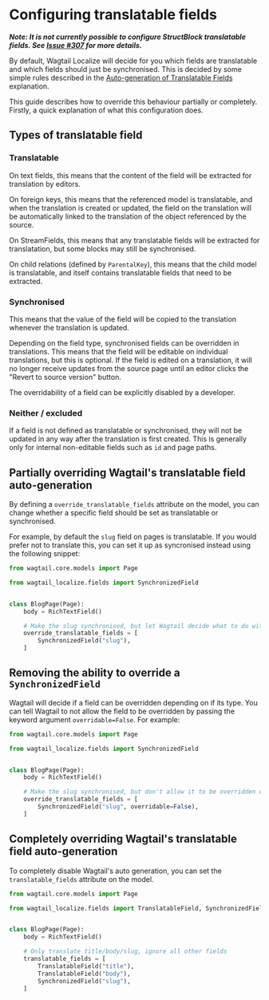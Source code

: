 # Configuring translatable fields

  ***Note:
  It is not currently possible to configure StructBlock translatable fields. See [Issue #307](https://github.com/wagtail/wagtail-localize/issues/307) for more details.***

By default, Wagtail Localize will decide for you which fields are translatable and which fields should just be synchronised.
This is decided by some simple rules described in the [Auto-generation of Translatable Fields](/concept/translatable-fields-autogen)
explanation.

This guide describes how to override this behaviour partially or completely. Firstly, a quick explanation of what this configuration
does.

## Types of translatable field

### Translatable

On text fields, this means that the content of the field will be extracted for translation by editors.

On foreign keys, this means that the referenced model is translatable, and when the translation is created or updated,
the field on the translation will be automatically linked to the translation of the object referenced by the source.

On StreamFields, this means that any translatable fields will be extracted for translatation, but some blocks may still
be synchronised.

On child relations (defined by `ParentalKey`), this means that the child model is translatable, and itself contains
translatable fields that need to be extracted.

### Synchronised

This means that the value of the field will be copied to the translation whenever the translation is updated.

Depending on the field type, synchronised fields can be overridden in translations. This means that the field will
be editable on individual translations, but this is optional. If the field is edited on a translation, it will no
longer receive updates from the source page until an editor clicks the "Revert to source version" button.

The overridability of a field can be explicitly disabled by a developer.

### Neither / excluded

If a field is not defined as translatable or synchronised, they will not be updated in any way after the translation is first
created. This is generally only for internal non-editable fields such as `id` and page paths.

## Partially overriding Wagtail's translatable field auto-generation

By defining a `override_translatable_fields` attribute on the model, you can change whether a specific field should
be set as translatable or synchronised.

For example, by default the `slug` field on pages is translatable. If you would prefer not to translate this, you can
set it up as syncronised instead using the following snippet:

```python
from wagtail.core.models import Page

from wagtail_localize.fields import SynchronizedField


class BlogPage(Page):
    body = RichTextField()

    # Make the slug synchronised, but let Wagtail decide what to do with title/body
    override_translatable_fields = [
        SynchronizedField("slug"),
    ]
```

## Removing the ability to override a `SynchronizedField`

Wagtail will decide if a field can be overridden depending on if its type.
You can tell Wagtail to not allow the field to be overridden by passing the keyword argument `overridable=False`.
For example:

```python
from wagtail.core.models import Page

from wagtail_localize.fields import SynchronizedField


class BlogPage(Page):
    body = RichTextField()

    # Make the slug synchronised, but don't allow it to be overridden on translations
    override_translatable_fields = [
        SynchronizedField("slug", overridable=False),
    ]
```

## Completely overriding Wagtail's translatable field auto-generation

To completely disable Wagtail's auto generation, you can set the `translatable_fields` attribute on the model.

```python
from wagtail.core.models import Page

from wagtail_localize.fields import TranslatableField, SynchronizedField


class BlogPage(Page):
    body = RichTextField()

    # Only translate title/body/slug, ignore all other fields
    translatable_fields = [
        TranslatableField("title"),
        TranslatableField("body"),
        SynchronizedField("slug"),
    ]
```
